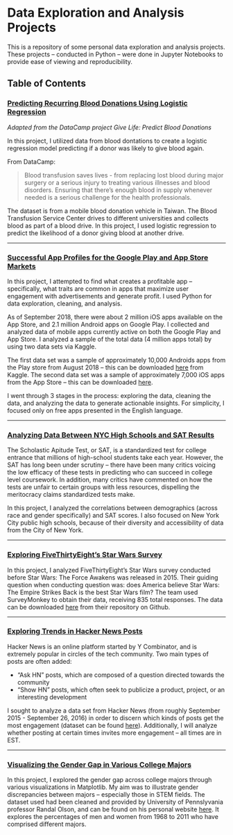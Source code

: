 # Data Exploration and Analysis Projects

This is a repository of some personal data exploration and analysis projects. These projects – conducted in Python – were done in Jupyter Notebooks to provide ease of viewing and reproducibility.

## Table of Contents

### [Predicting Recurring Blood Donations Using Logistic Regression](https://github.com/natasharavinand/Data-Exploration-Projects/blob/main/Predicting%20Recurring%20Blood%20Donations%20Using%20Logistic%20Regression/Predicting%20Recurring%20Blood%20Donations%20Using%20Logistic%20Regression.pdf)

<i>Adapted from the DataCamp project Give Life: Predict Blood Donations </i>

In this project, I utilized data from blood dontations to create a logistic regression model predicting if a donor was likely to give blood again. 

From DataCamp:

> Blood transfusion saves lives - from replacing lost blood during major
> surgery or a serious injury to treating various illnesses and blood
> disorders. Ensuring that there’s enough blood in supply whenever
> needed is a serious challenge for the health professionals.

The dataset is from a mobile blood donation vehicle in Taiwan. The Blood Transfusion Service Center drives to different universities and collects blood as part of a blood drive. In this project, I used logistic regression to predict the likelihood of a donor giving blood at another drive.

<hr>

### [Successful App Profiles for the Google Play and App Store Markets](https://github.com/natasharavinand/Data-Exploration-Projects/blob/main/Successful%20App%20Profiles%20for%20the%20Google%20Play%20and%20App%20Store%20Markets/Successful%20App%20Profiles%20for%20the%20Google%20Play%20and%20App%20Store%20Markets.pdf)

In this project, I attempted to find what creates a profitable app – specifically, what traits are common in apps that maximize user engagement with advertisements and generate profit. I used Python for data exploration, cleaning, and analysis. 

As of September 2018, there were about 2 million iOS apps available on the App Store, and 2.1 million Android apps on Google Play. I collected and analyzed data of mobile apps currently active on both the Google Play and App Store. I analyzed a sample of the total data (4 million apps total) by using two data sets via Kaggle. 

The first data set was a sample of approximately 10,000 Androids apps from the Play store from August 2018 – this can be downloaded [here](https://www.kaggle.com/lava18/google-play-storeapps) from Kaggle. The second data set was a sample of approximately 7,000 iOS apps from the App Store – this can be downloaded [here](https://www.kaggle.com/ramamet4/app-store-appledata-set-10k-apps). 

I went through 3 stages in the process: exploring the data, cleaning the data, and analyzing the data to generate actionable insights. For simplicity, I focused only on free apps presented in the English language.

<hr>

### [Analyzing Data Between NYC High Schools and SAT Results](https://github.com/natasharavinand/Data-Exploration-Projects-in-Python/blob/master/Analyzing%20Data%20Between%20NYC%20High%20Schools%20and%20SAT%20Performance.pdf)

The Scholastic Apitude Test, or SAT, is a standardized test for college entrance that millions of high-school students take each year. However, the SAT has long been under scrutiny – there have been many critics voicing the low efficacy of these tests in predicting who can succeed in college level coursework. In addition, many critics have commented on how the tests are unfair to certain groups with less resources, dispelling the meritocracy claims standardized tests make.

In this project, I analyzed the correlations between demographics (across race and gender specifically) and SAT scores. I also focused on New York City public high schools, because of their diversity and accessibility of data from the City of New York. 

<hr>

### [Exploring FiveThirtyEight’s Star Wars Survey](https://github.com/natasharavinand/Data-Exploration-Projects/blob/main/Exploring%20FiveThirtyEight%27s%20Star%20Wars%20Survey/Exploring%20FiveThirtyEight%27s%20Star%20Wars%20Survey.pdf)

In this project, I analyzed FiveThirtyEight’s Star Wars survey conducted before Star Wars: The Force Awakens was released in 2015. Their guiding question when conducting question was: does America believe Star Wars: The Empire Strikes Back is the best Star Wars film? The team used SurveyMonkey to obtain their data, receiving 835 total responses. The data can be downloaded [here](https://github.com/fivethirtyeight/data/tree/master/star-wars-survey) from their repository on Github.

<hr>

### [Exploring Trends in Hacker News Posts](https://github.com/natasharavinand/Data-Exploration-Projects/blob/main/Exploring%20Trends%20in%20Hacker%20News%20Posts/Exploring%20Trends%20in%20Hacker%20News%20Posts.pdf)

Hacker News is an online platform started by Y Combinator, and is extremely popular in circles of the tech community. Two main types of posts are often added: 

 - “Ask HN” posts, which are composed of a question directed towards
   the community
 - “Show HN” posts, which often seek to publicize a product, project, or an interesting development 

I sought to analyze a data set from Hacker News (from roughly September 2015 - September 26, 2016) in order to discern which kinds of posts get the most engagement (dataset can be found [here](https://www.kaggle.com/hacker-news/hacker-news-posts)). Additionally, I will analyze whether posting at certain times invites more engagement – all times are in EST.

<hr>

### [Visualizing the Gender Gap in Various College Majors](https://github.com/natasharavinand/Data-Exploration-Projects/blob/main/Visualizing%20the%20Gender%20Gap%20in%20Various%20College%20Majors/Visualizing%20the%20Gender%20Gap%20in%20Various%20College%20Majors.pdf)

In this project, I explored the gender gap across college majors through various visualizations in Matplotlib. My aim was to illustrate gender discrepancies between majors – especially those in STEM fields. The dataset used had been cleaned and provided by University of Pennslyvania professor Randal Olson, and can be found on his personal website [here](http://www.randalolson.com/percent-bachelors-degrees-women-usa/). It explores the percentages of men and women from 1968 to 2011 who have comprised different majors.